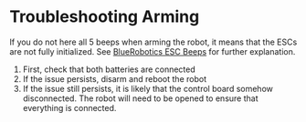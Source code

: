 # Troubleshooting Arming
If you do not here all 5 beeps when arming the robot, it means that the ESCs are not fully initialized. See [BlueRobotics ESC Beeps](https://bluerobotics.com/learn/thruster-usage-guide/#esc-beeps) for further explanation.

1. First, check that both batteries are connected
2. If the issue persists, disarm and reboot the robot
3. If the issue still persists, it is likely that the control board somehow disconnected. The robot will need to be opened to ensure that everything is connected.
